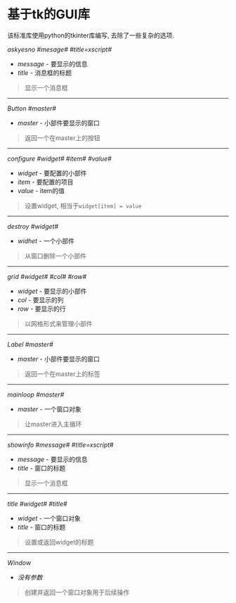 # 基于tk的GUI库

该标准库使用python的tkinter库编写, 去除了一些复杂的选项.

*askyesno \#mesage\# \#title=xscript\#*
  
  - *message* - 要显示的信息
  - *title* - 消息框的标题

> 显示一个消息框

- - -

*Button \#master\#*
  
  - *master* - 小部件要显示的窗口

> 返回一个在master上的按钮

- - -

*configure \#widget\# \#item\# \#value\#*
  
  - *widget* - 要配置的小部件
  - *item* - 要配置的项目
  - *value* - item的值

> 设置widget, 相当于`widget[item] = value`

- - -

*destroy \#widget\#*
  
  - *widhet* - 一个小部件

> 从窗口删除一个小部件

- - -

*grid \#widget\# \#col\# \#row\#*
  
  - *widget* - 要显示的小部件
  - *col* - 要显示的列
  - *row* - 要显示的行

> 以网格形式来管理小部件
  
- - -

*Label \#master\#*

  - *master* - 小部件要显示的窗口

> 返回一个在master上的标签

- - -

*mainloop \#master\#*

  - *master* - 一个窗口对象

> 让master进入主循环

- - -

*showinfo \#message\# \#title=xscript\#*
  
  - *message* - 要显示的信息
  - *title* - 窗口的标题

> 显示一个消息框

- - -

*title \#widget\# \#title\#*
  
  - *widget* - 一个窗口对象
  - *title* - 窗口的标题

> 设置或返回widget的标题

- - -

*Window*
  
  - *没有参数*

> 创建并返回一个窗口对象用于后续操作
